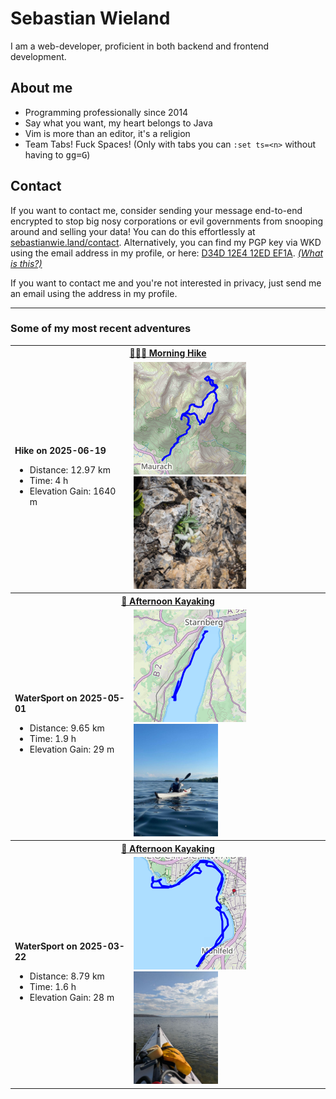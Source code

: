# Sebastian Wieland

I am a web-developer, proficient in both backend and frontend development.

## About me

- Programming professionally since 2014
- Say what you want, my heart belongs to Java
- Vim is more than an editor, it's a religion
- Team Tabs! Fuck Spaces! (Only with tabs you can `:set ts=<n>` without having
  to <kbd>g</kbd><kbd>g</kbd><kbd>=</kbd><kbd>G</kbd>)

## Contact

If you want to contact me, consider sending your message end-to-end encrypted
to stop big nosy corporations or evil governments from snooping around and
selling your data! You can do this effortlessly at
[sebastianwie.land/contact](https://sebastianwie.land/contact). Alternatively,
you can find my PGP key via WKD using the email address in my profile, or here:
[D34D 12E4 12ED EF1A](https://sebastianwie.land/pgp-pubkey.asc). _[(What is
this?)](https://ssd.eff.org/en/module/deep-dive-end-end-encryption-how-do-public-key-encryption-systems-work)_

If you want to contact me and you're not interested in privacy, just send me an
email using the address in my profile.

---

### Some of my most recent adventures

<table><tr>
<th colspan="2">
<a href="https://www.strava.com/activities/14850075686">
🚶🏽‍♂️ Morning Hike
</a>
</th>
</tr><tr>
<td>

**Hike on 2025-06-19**

- Distance: 12.97 km
- Time: 4 h
- Elevation Gain: 1640 m
</td>
<td>
<a href="assets/14850075686-map-large.png?raw=true"><img src="assets/14850075686-map.png" alt="Map"></a><a href="assets/14850075686-photo.jpg?raw=true"><img src="assets/14850075686-photo.jpg" alt="Activity Photo" height="180"></a>
</td>
</tr><tr>
<th colspan="2">
<a href="https://www.strava.com/activities/14347023676">
🛶 Afternoon Kayaking
</a>
</th>
</tr><tr>
<td>

**WaterSport on 2025-05-01**

- Distance: 9.65 km
- Time: 1.9 h
- Elevation Gain: 29 m
</td>
<td>
<a href="assets/14347023676-map-large.png?raw=true"><img src="assets/14347023676-map.png" alt="Map"></a><a href="assets/14347023676-photo.jpg?raw=true"><img src="assets/14347023676-photo.jpg" alt="Activity Photo" height="180"></a>
</td>
</tr><tr>
<th colspan="2">
<a href="https://www.strava.com/activities/13955982272">
🛶 Afternoon Kayaking
</a>
</th>
</tr><tr>
<td>

**WaterSport on 2025-03-22**

- Distance: 8.79 km
- Time: 1.6 h
- Elevation Gain: 28 m
</td>
<td>
<a href="assets/13955982272-map-large.png?raw=true"><img src="assets/13955982272-map.png" alt="Map"></a><a href="assets/13955982272-photo.jpg?raw=true"><img src="assets/13955982272-photo.jpg" alt="Activity Photo" height="180"></a>
</td>
</tr></table>